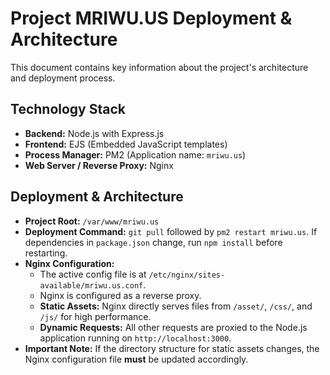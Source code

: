 # Project MRIWU.US Deployment & Architecture

This document contains key information about the project's architecture and deployment process.

## Technology Stack

*   **Backend:** Node.js with Express.js
*   **Frontend:** EJS (Embedded JavaScript templates)
*   **Process Manager:** PM2 (Application name: `mriwu.us`)
*   **Web Server / Reverse Proxy:** Nginx

## Deployment & Architecture

*   **Project Root:** `/var/www/mriwu.us`
*   **Deployment Command:** `git pull` followed by `pm2 restart mriwu.us`. If dependencies in `package.json` change, run `npm install` before restarting.
*   **Nginx Configuration:**
    *   The active config file is at `/etc/nginx/sites-available/mriwu.us.conf`.
    *   Nginx is configured as a reverse proxy.
    *   **Static Assets:** Nginx directly serves files from `/asset/`, `/css/`, and `/js/` for high performance.
    *   **Dynamic Requests:** All other requests are proxied to the Node.js application running on `http://localhost:3000`.
*   **Important Note:** If the directory structure for static assets changes, the Nginx configuration file **must** be updated accordingly.
